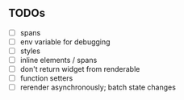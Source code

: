 ## TODOs

- [ ] spans
- [ ] env variable for debugging
- [ ] styles
- [ ] inline elements / spans
- [ ] don't return widget from renderable
- [ ] function setters
- [ ] rerender asynchronously; batch state changes
